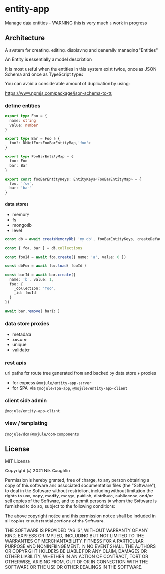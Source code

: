 # entity-app

Manage data entities - WARNING this is very much a work in progress

## Architecture

A system for creating, editing, displaying and generally managing "Entities"

An Entity is essentially a model description

It is most useful when the entities in this system exist twice, once as JSON 
Schema and once as TypeScript types

You can avoid a considerable amount of duplication by using:

https://www.npmjs.com/package/json-schema-to-ts

### define entities

```ts
export type Foo = {
  name: string
  value: number
}

export type Bar = Foo & {
  foo?: DbRefFor<FooBarEntityMap,'foo'>
}

export type FooBarEntityMap = {
  foo: Foo
  bar: Bar
}

export const fooBarEntityKeys: EntityKeys<FooBarEntityMap> = {
  foo: 'foo',
  bar: 'bar'
}
```

#### data stores

- memory
- fs
- mongodb
- level

```ts
const db = await createMemoryDb( 'my db', fooBarEntityKeys, createDefaultDbItem )

const { foo, bar } = db.collections

const fooId = await foo.create({ name: 'a', value: 0 })

const dbFoo = await foo.load( fooId )

const barId = await bar.create({ 
  name: 'b', value: 1, 
  foo: {
    _collection: 'foo',
    _id: fooId
  }
})

await bar.remove( barId )
```

### data store proxies

- metadata
- secure
- unique
- validator

### rest apis

url paths for route tree generated from and backed by data store + proxies

- for express `@mojule/entity-app-server`
- for SPA, via `@mojule/spa-app`, `@mojule/entity-app-client`

### client side admin

`@mojule/entity-app-client`

### view / templating

`@mojule/dom`
`@mojule/dom-components`

## License

MIT License

Copyright (c) 2021 Nik Coughlin

Permission is hereby granted, free of charge, to any person obtaining a copy
of this software and associated documentation files (the "Software"), to deal
in the Software without restriction, including without limitation the rights
to use, copy, modify, merge, publish, distribute, sublicense, and/or sell
copies of the Software, and to permit persons to whom the Software is
furnished to do so, subject to the following conditions:

The above copyright notice and this permission notice shall be included in all
copies or substantial portions of the Software.

THE SOFTWARE IS PROVIDED "AS IS", WITHOUT WARRANTY OF ANY KIND, EXPRESS OR
IMPLIED, INCLUDING BUT NOT LIMITED TO THE WARRANTIES OF MERCHANTABILITY,
FITNESS FOR A PARTICULAR PURPOSE AND NONINFRINGEMENT. IN NO EVENT SHALL THE
AUTHORS OR COPYRIGHT HOLDERS BE LIABLE FOR ANY CLAIM, DAMAGES OR OTHER
LIABILITY, WHETHER IN AN ACTION OF CONTRACT, TORT OR OTHERWISE, ARISING FROM,
OUT OF OR IN CONNECTION WITH THE SOFTWARE OR THE USE OR OTHER DEALINGS IN THE
SOFTWARE.
